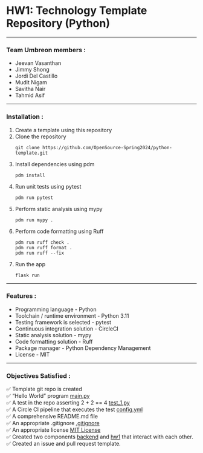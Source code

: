 # HW1: Technology Template Repository (Python)
---
### Team Umbreon members :
* Jeevan Vasanthan
* Jimmy Shong
* Jordi Del Castillo
* Mudit Nigam
* Savitha Nair
* Tahmid Asif
---
### Installation :
1. Create a template using this repository
2. Clone the repository
   ```
   git clone https://github.com/OpenSource-Spring2024/python-template.git
   ```
3. Install dependencies using pdm
   ```
   pdm install
   ```
4. Run unit tests using pytest
   ```
   pdm run pytest
   ```
5. Perform static analysis using mypy
   ```
   pdm run mypy .
   ```
6. Perform code formatting using Ruff
   ```
   pdm run ruff check .
   pdm run ruff format .
   pdm run ruff --fix 
   ```
7. Run the app
   ```
   flask run
   ```
---
### Features :
* Programming language - Python
* Toolchain / runtime environment - Python 3.11
* Testing framework is selected - pytest
* Continuous integration solution - CircleCI
* Static analysis solution - mypy
* Code formatting solution - Ruff
* Package manager - Python Dependency Management
* License - MIT
---
### Objectives Satisfied :
:white_check_mark: Template git repo is created <br>
:white_check_mark: “Hello World” program [main.py](https://github.com/OpenSource-Spring2024/python-template/blob/master/app/main.py)<br> 
:white_check_mark: A test in the repo asserting 2 + 2 == 4 [test_1.py](https://github.com/OpenSource-Spring2024/python-template/blob/master/tests/test_1.py)<br>
:white_check_mark: A Circle CI pipeline that executes the test [config.yml](https://github.com/OpenSource-Spring2024/python-template/blob/master/.circleci/config.yml)<br>
:white_check_mark: A comprehensive README.md file <br>
:white_check_mark: An appropriate .gitignore [.gitignore](https://github.com/OpenSource-Spring2024/python-template/blob/master/.gitignore)<br>
:white_check_mark: An appropriate license [MIT License](https://github.com/OpenSource-Spring2024/python-template/blob/master/LICENSE)<br>
:white_check_mark: Created two components [backend](https://github.com/OpenSource-Spring2024/python-template/tree/master/app/backend) and [hw1](https://github.com/OpenSource-Spring2024/python-template/tree/master/app/hw1) that interact with each other.<br>
:white_check_mark: Created an issue and pull request template.<br>








